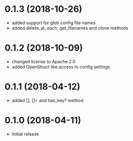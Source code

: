 0.1.3 (2018-10-26)
==================

- added support for glob config file names
- added delete\_at, each, get\_filenames and clone methods

0.1.2 (2018-10-09)
==================

- changed license to Apache 2.0
- added OpenStruct like access to config settings

0.1.1 (2018-04-12)
==================

- added [], []= and has\_key? method

0.1.0 (2018-04-11)
==================

- Initial release
